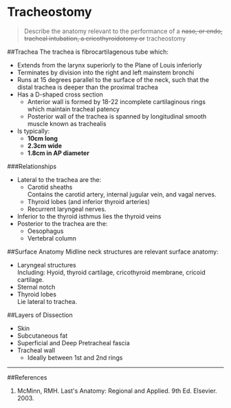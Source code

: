 # Tracheostomy
> Describe the anatomy relevant to the performance of a ~~naso, or endo, tracheal intubation, a cricothyroidotomy or~~ tracheostomy

##Trachea
The trachea is fibrocartilagenous tube which:
* Extends from the larynx superiorly to the Plane of Louis inferiorly
* Terminates by division into the right and left mainstem bronchi
* Runs at 15 degrees parallel to the surface of the neck, such that the distal trachea is deeper than the proximal trachea
* Has a D-shaped cross section  
    * Anterior wall is formed by 18-22 incomplete cartilaginous rings which maintain tracheal patency
    * Posterior wall of the trachea is spanned by longitudinal smooth muscle known as trachealis
* Is typically:
    * **10cm long**
    * **2.3cm wide**
    * **1.8cm in AP diameter**

###Relationships
* Lateral to the trachea are the:
    * Carotid sheaths  
    Contains the carotid artery, internal jugular vein, and vagal nerves.
    * Thyroid lobes (and inferior thyroid arteries)
    * Recurrent laryngeal nerves.
* Inferior to the thyroid isthmus lies the thyroid veins
* Posterior to the trachea are the:
    * Oesophagus
    * Vertebral column

##Surface Anatomy
Midline neck structures are relevant surface anatomy:
* Laryngeal structures  
Including: Hyoid, thyroid cartilage, cricothyroid membrane, cricoid cartilage.
* Sternal notch
* Thyroid lobes  
Lie lateral to trachea.

##Layers of Dissection
* Skin
* Subcutaneous fat
* Superficial and Deep Pretracheal fascia
* Tracheal wall
    * Ideally between 1st and 2nd rings

---
##References
1. McMinn, RMH. Last's Anatomy: Regional and Applied. 9th Ed. Elsevier. 2003.
